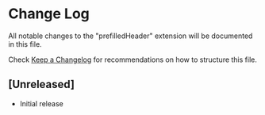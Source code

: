 # Change Log

All notable changes to the "prefilledHeader" extension will be documented in this file.

Check [Keep a Changelog](http://keepachangelog.com/) for recommendations on how to structure this file.

## [Unreleased]

- Initial release
